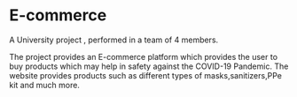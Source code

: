 # E-commerce
A University project , performed in  a team of 4 members.

The project provides an E-commerce platform which provides the user to buy products which may help in safety against the COVID-19 Pandemic.
The website provides products such as different types of masks,sanitizers,PPe kit and much more.
